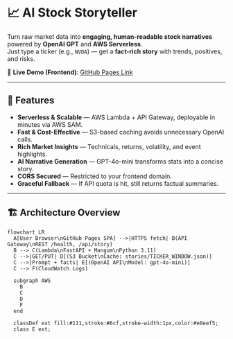 # 📈 AI Stock Storyteller

Turn raw market data into **engaging, human-readable stock narratives** powered by **OpenAI GPT** and **AWS Serverless**.  
Just type a ticker (e.g., `NVDA`) — get a **fact-rich story** with trends, positives, and risks.

🔗 **Live Demo (Frontend)**: [GitHub Pages Link](https://kowshik-anirudh.github.io/ai-stock-storyteller/)  


---

## 🚀 Features
- **Serverless & Scalable** — AWS Lambda + API Gateway, deployable in minutes via AWS SAM.
- **Fast & Cost-Effective** — S3-based caching avoids unnecessary OpenAI calls.
- **Rich Market Insights** — Technicals, returns, volatility, and event highlights.
- **AI Narrative Generation** — GPT-4o-mini transforms stats into a concise story.
- **CORS Secured** — Restricted to your frontend domain.
- **Graceful Fallback** — If API quota is hit, still returns factual summaries.

---

## 🏗 Architecture Overview

```mermaid
flowchart LR
  A[User Browser\nGitHub Pages SPA] -->|HTTPS fetch| B(API Gateway\nREST /health, /api/story)
  B --> C(Lambda\nFastAPI + Mangum\nPython 3.11)
  C -->|GET/PUT| D[(S3 Bucket\nCache: stories/TICKER_WINDOW.json)]
  C -->|Prompt + facts| E[(OpenAI API\nModel: gpt-4o-mini)]
  C --> F(CloudWatch Logs)

  subgraph AWS
    B
    C
    D
    F
  end

  classDef ext fill:#111,stroke:#6cf,stroke-width:1px,color:#e8eef5;
  class E ext;
